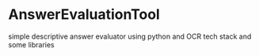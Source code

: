 # AnswerEvaluationTool
simple descriptive answer evaluator using python and OCR tech stack and some libraries
